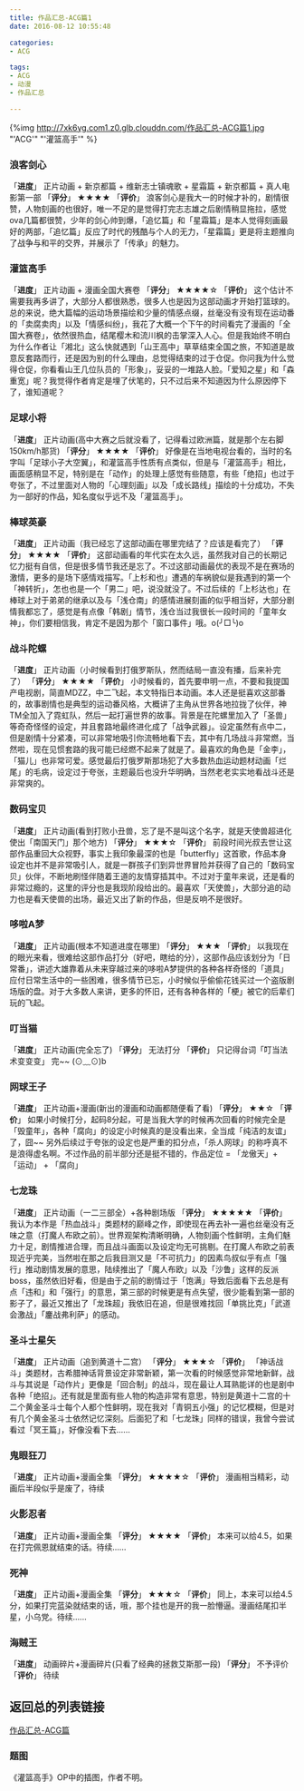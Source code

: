 ```yaml
---
title: 作品汇总-ACG篇1
date: 2016-08-12 10:55:48

categories: 
- ACG

tags:
- ACG
- 动漫
- 作品汇总

---
```


{%img http://7xk6yg.com1.z0.glb.clouddn.com/作品汇总-ACG篇1.jpg "'ACG'" "'灌篮高手'" %}

### 浪客剑心

「**进度**」 正片动画 + 新京都篇 + 维新志士镇魂歌 + 星霜篇 + 新京都篇 + 真人电影第一部
「**评分**」 ★★★★
「**评价**」 浪客剑心是我大一的时候才补的，剧情很赞，人物刻画的也很好，唯一不足的是觉得打完志志雄之后剧情稍显拖拉，感觉ova几篇都很赞，少年的剑心帅到爆，「追忆篇」和「星霜篇」是本人觉得刻画最好的两部，「追忆篇」反应了时代的残酷与个人的无力，「星霜篇」更是将主题推向了战争与和平的交界，并展示了「传承」的魅力。

<!-- more -->

### 灌篮高手

「**进度**」 正片动画 + 漫画全国大赛卷
「**评分**」 ★★★★☆
「**评价**」 这个估计不需要我再多讲了，大部分人都很熟悉，很多人也是因为这部动画才开始打篮球的。总的来说，绝大篇幅的运动场景描绘和少量的情感点缀，丝毫没有没有现在运动番的「卖腐卖肉」以及「情感纠纷」，我花了大概一个下午的时间看完了漫画的「全国大赛卷」，依然很热血，结尾樱木和流川枫的击掌深入人心。但是我始终不明白为什么作者让「湘北」这么快就遇到「山王高中」草草结束全国之旅，不知道是故意反套路而行，还是因为别的什么理由，总觉得结束的过于仓促。你问我为什么觉得仓促，你看看山王几位队员的「形象」，妥妥的一堆路人脸。「爱知之星」和「森重宽」呢？我觉得作者肯定是埋了伏笔的，只不过后来不知道因为什么原因停下了，谁知道呢？

### 足球小将

「**进度**」 正片动画(高中大赛之后就没看了，记得看过欧洲篇，就是那个左右脚150km/h那货)
「**评分**」 ★★★★
「**评价**」 好像是在当地电视台看的，当时的名字叫「足球小子大空翼」，和灌篮高手性质有点类似，但是与「灌篮高手」相比，画面感稍显不足，特别是在「动作」的处理上感觉有些随意，有些「绝招」也过于夸张了，不过里面对人物的「心理刻画」以及「成长路线」描绘的十分成功，不失为一部好的作品，知名度似乎远不及「灌篮高手」。

### 棒球英豪

「**进度**」 正片动画（我已经忘了这部动画在哪里完结了？应该是看完了）
「**评分**」 ★★★★
「**评价**」 这部动画看的年代实在太久远，虽然我对自己的长期记忆力挺有自信，但是很多情节我还是忘了。不过这部动画最优的表现不是在赛场的激情，更多的是场下感情戏描写。「上杉和也」遭遇的车祸貌似是我遇到的第一个「神转折」，怎也也是一个「男二」吧，说没就没了。不过后续的「上杉达也」在棒球上对于弟弟的继承以及与「浅仓南」的感情进展刻画的似乎相当好，大部分剧情我都忘了，感觉是有点像「韩剧」情节，浅仓当过我很长一段时间的「童年女神」，你们要相信我，肯定不是因为那个「窗口事件」哦。o(╯□╰)o

### 战斗陀螺

「**进度**」 正片动画（小时候看到打俄罗斯队，然而结局一直没有播，后来补完了）
「**评分**」 ★★★★
「**评价**」 小时候看的，首先要申明一点，不要和我提国产电视剧，简直MDZZ，中二飞起，本文特指日本动画。本人还是挺喜欢这部番的，故事剧情也是典型的运动番风格，大概讲了主角从世界各地拉拢了伙伴，神TM全加入了霓虹队，然后一起打遍世界的故事。背景是在陀螺里加入了「圣兽」等奇奇怪怪的设定，并且套路地最终进化成了「战争武器」。设定虽然有点中二，但是剧情十分紧凑，可以非常地吸引你流畅地看下去，其中有几场战斗非常燃，当然啦，现在见惯套路的我可能已经燃不起来了就是了。最喜欢的角色是「金李」，「猫儿」也非常可爱。感觉最后打俄罗斯那场犯了大多数热血运动题材动画「烂尾」的毛病，设定过于夸张，主题最后也没升华明确，当然老老实实地看战斗还是非常爽的。

### 数码宝贝

「**进度**」 正片动画(看到打败小丑兽，忘了是不是叫这个名字，就是天使兽超进化使出「南国天门」那个地方)
「**评分**」 ★★★☆
「**评价**」 前段时间光叔去世让这部作品重回大众视野，事实上我印象最深的也是「butterfly」这首歌，作品本身设定也并不是非常吸引人，就是一群孩子们到异世界冒险并获得了自己的「数码宝贝」伙伴，不断地刷怪伴随着王道的友情穿插其中。不过对于童年来说，还是看的非常过瘾的，这里的评分也是我现阶段给出的。最喜欢「天使兽」，大部分追的动力也是看天使兽的出场，最近又出了新的作品，但是反响不是很好。

### 哆啦A梦

「**进度**」 正片动画(根本不知道进度在哪里)
「**评分**」 ★★★
「**评价**」 以我现在的眼光来看，很难给这部作品打分（好吧，瞎给的分），这部作品应该划分为「日常番」，讲述大雄靠着从未来穿越过来的哆啦A梦提供的各种各样奇怪的「道具」应付日常生活中的一些困难，很多情节已忘，小时候似乎偷偷花钱买过一个盗版剧场版的盘。对于大多数人来讲，更多的怀旧，还有各种各样的「梗」被它的后辈们玩的飞起。

### 叮当猫

「**进度**」 正片动画(完全忘了)
「**评分**」 无法打分
「**评价**」 只记得台词「叮当法术变变变」 完~~ (⊙﹏⊙)b

### 网球王子

「**进度**」 正片动画+漫画(新出的漫画和动画都随便看了看)
「**评分**」 ★★☆
「**评价**」 如果小时候打分，起码8分起，可是当我大学的时候再次回看的时候完全是「毁童年」，各种「腐向」的设定小时候真的是没看出来，全当成「纯洁的友谊」了，囧~~ 另外后续过于夸张的设定也是严重的扣分点，「杀人网球」的称呼真不是浪得虚名啊。不过作品的前半部分还是挺不错的，作品定位 = 「龙傲天」+ 「运动」 + 「腐向」

### 七龙珠

「**进度**」 正片动画（一二三部全）+各种剧场版
「**评分**」 ★★★★★
「**评价**」 我认为本作是「热血战斗」类题材的巅峰之作，即使现在再去补一遍也丝毫没有乏味之意（打魔人布欧之前）。世界观架构清晰明确，人物刻画个性鲜明，主角们魅力十足，剧情推进合理，而且战斗画面以及设定均无可挑剔。在打魔人布欧之前表现近乎完美，当然啦在那之后我目测又是「不可抗力」的因素鸟叔似乎有点「强行」推动剧情发展的意思，陆续推出了「魔人布欧」以及「沙鲁」这样的反派boss，虽然依旧好看，但是由于之前的剧情过于「饱满」导致后面看下去总是有点「违和」和「强行」的意思，第三部的时候更是有点失望，很少能看到第一部的影子了，最近又推出了「龙珠超」我依旧在追，但是很难找回「单挑比克」「武道会激战」「鏖战弗利萨」的感动。

### 圣斗士星矢

「**进度**」 正片动画（追到黄道十二宫）
「**评分**」 ★★★☆
「**评价**」 「神话战斗」类题材，古希腊神话背景设定非常新颖，第一次看的时候感觉非常地新鲜，战斗与其说是「动作片」更像是「回合制」的战斗，现在最让人耳熟能详的也是剧中各种「绝招」。还有就是里面有些人物的构造非常有意思，特别是黄道十二宫的十二个黄金圣斗士每个人都个性鲜明，现在我对「青铜五小强」的记忆模糊，但是对有几个黄金圣斗士依然记忆深刻。后面犯了和「七龙珠」同样的错误，我曾今尝试看过「冥王篇」，好像没看下去......

### 鬼眼狂刀

「**进度**」 正片动画+漫画全集
「**评分**」 ★★★★☆
「**评价**」 漫画相当精彩，动画后半段似乎是废了，待续

### 火影忍者

「**进度**」 正片动画+漫画全集
「**评分**」 ★★★★
「**评价**」 本来可以给4.5，如果在打完佩恩就结束的话。待续......

### 死神

「**进度**」 正片动画+漫画全集
「**评分**」 ★★★☆
「**评价**」 同上，本来可以给4.5分，如果打完蓝染就结束的话，哦，那个挂也是开的我一脸懵逼。漫画结尾扣半星，小乌党。待续......

### 海贼王

「**进度**」 动画碎片+漫画碎片(只看了经典的拯救艾斯那一段)
「**评分**」 不予评价
「**评价**」 待续

## 返回总的列表链接

[作品汇总-ACG篇][list]

[list]: http://chenneal.github.io/2016/08/11/作品汇总-ACG篇/

### 题图

《灌篮高手》OP中的插图，作者不明。




